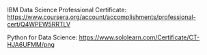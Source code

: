 IBM Data Science Professional Certificate: 
https://www.coursera.org/account/accomplishments/professional-cert/Q4WPEW5RRTLV

Python for Data Science: 
https://www.sololearn.com/Certificate/CT-HJA6UFMM/png
